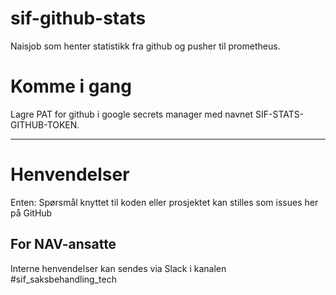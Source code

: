 sif-github-stats
================

Naisjob som henter statistikk fra github og pusher til prometheus.

# Komme i gang

Lagre PAT for github i google secrets manager med navnet SIF-STATS-GITHUB-TOKEN.

---

# Henvendelser

Enten:
Spørsmål knyttet til koden eller prosjektet kan stilles som issues her på GitHub

## For NAV-ansatte

Interne henvendelser kan sendes via Slack i kanalen #sif_saksbehandling_tech
